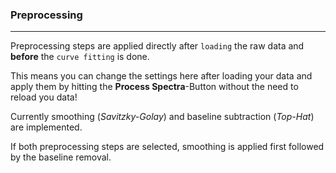 ### Preprocessing

***

Preprocessing steps are applied directly after ``loading`` the raw data and **before** the ``curve fitting`` is done.

This means you can change the settings here after loading your data and apply them by hitting the **Process Spectra**-Button without the need to reload you data!

Currently smoothing (*Savitzky-Golay*) and baseline subtraction (*Top-Hat*) are implemented.

If both preprocessing steps are selected, smoothing is applied first followed by the baseline removal.

